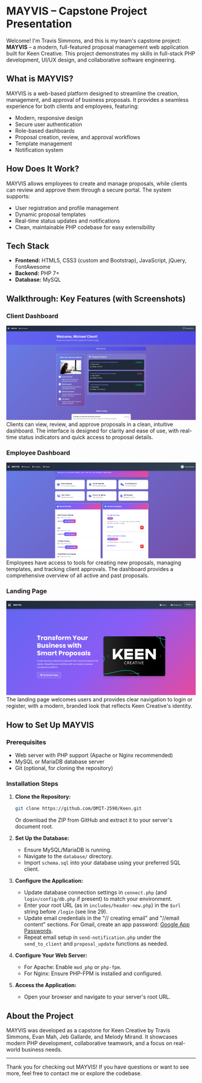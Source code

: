 # MAYVIS – Capstone Project Presentation

Welcome! I'm Travis Simmons, and this is my team's capstone project: **MAYVIS** – a modern, full-featured proposal management web application built for Keen Creative. This project demonstrates my skills in full-stack PHP development, UI/UX design, and collaborative software engineering.

## What is MAYVIS?

MAYVIS is a web-based platform designed to streamline the creation, management, and approval of business proposals. It provides a seamless experience for both clients and employees, featuring:

- Modern, responsive design
- Secure user authentication
- Role-based dashboards
- Proposal creation, review, and approval workflows
- Template management
- Notification system

## How Does It Work?

MAYVIS allows employees to create and manage proposals, while clients can review and approve them through a secure portal. The system supports:

- User registration and profile management
- Dynamic proposal templates
- Real-time status updates and notifications
- Clean, maintainable PHP codebase for easy extensibility

## Tech Stack

- **Frontend:** HTML5, CSS3 (custom and Bootstrap), JavaScript, jQuery, FontAwesome
- **Backend:** PHP 7+
- **Database:** MySQL

## Walkthrough: Key Features (with Screenshots)

### Client Dashboard
![Client Dashboard](screenshots/client-dashboard.png)
Clients can view, review, and approve proposals in a clean, intuitive dashboard. The interface is designed for clarity and ease of use, with real-time status indicators and quick access to proposal details.

### Employee Dashboard
![Employee Dashboard](screenshots/employee-dashboard.png)
Employees have access to tools for creating new proposals, managing templates, and tracking client approvals. The dashboard provides a comprehensive overview of all active and past proposals.

### Landing Page
![Landing Page](screenshots/landing-page.png)
The landing page welcomes users and provides clear navigation to login or register, with a modern, branded look that reflects Keen Creative's identity.

## How to Set Up MAYVIS

### Prerequisites
- Web server with PHP support (Apache or Nginx recommended)
- MySQL or MariaDB database server
- Git (optional, for cloning the repository)

### Installation Steps
1. **Clone the Repository:**
   ```bash
   git clone https://github.com/DMIT-2590/Keen.git
   ```
   Or download the ZIP from GitHub and extract it to your server's document root.

2. **Set Up the Database:**
   - Ensure MySQL/MariaDB is running.
   - Navigate to the `database/` directory.
   - Import `schema.sql` into your database using your preferred SQL client.

3. **Configure the Application:**
   - Update database connection settings in `connect.php` (and `login/config/db.php` if present) to match your environment.
   - Enter your root URL (as in `includes/header-new.php`) in the `$url` string before `/login` (see line 29).
   - Update email credentials in the "// creating email" and "//email content" sections. For Gmail, create an app password: [Google App Passwords](https://support.google.com/accounts/answer/185833?hl=en).
   - Repeat email setup in `send-notification.php` under the `send_to_client` and `proposal_update` functions as needed.

4. **Configure Your Web Server:**
   - For Apache: Enable `mod_php` or `php-fpm`.
   - For Nginx: Ensure PHP-FPM is installed and configured.

5. **Access the Application:**
   - Open your browser and navigate to your server's root URL.

## About the Project

MAYVIS was developed as a capstone for Keen Creative by Travis Simmons, Evan Mah, Jeb Gallarde, and Melody Mirand. It showcases modern PHP development, collaborative teamwork, and a focus on real-world business needs.

---

Thank you for checking out MAYVIS! If you have questions or want to see more, feel free to contact me or explore the codebase.

